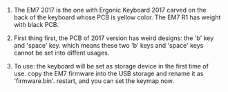 1. The EM7 2017 is the one with Ergonic Keyboard 2017 carved on the back of the keyboard whose PCB is yellow color. The EM7 R1 has weight with black PCB.

2. First thing first, the PCB of 2017 version has weird designs: the 'b' key and 'space' key. which means these two 'b' keys and 'space' keys cannot be set into diffent usages.

3. To use:
the keyboard will be set as storage device in the first time of use. copy the EM7 firmware into the USB storage and rename it as 'firmware.bin'. restart, and you can set the keymap now.